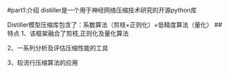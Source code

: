 #part1:介绍
distiller是一个用于神经网络压缩技术研究的开源python库


Distiller模型压缩库包含了：系数算法（剪枝+正则化）+低精度算法（量化）
##特点
1、该框架融合了剪枝,正则化及量化算法

2、一系列分析及评估压缩性能的工具

3、较流行压缩算法的应用